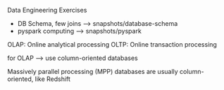 Data Engineering Exercises

- DB Schema, few joins --> snapshots/database-schema
- pyspark computing --> snapshots/pyspark

OLAP: Online analytical processing
OLTP: Online transaction processing

for OLAP --> use column-oriented databases

Massively parallel processing (MPP) databases are usually column-oriented, like Redshift


